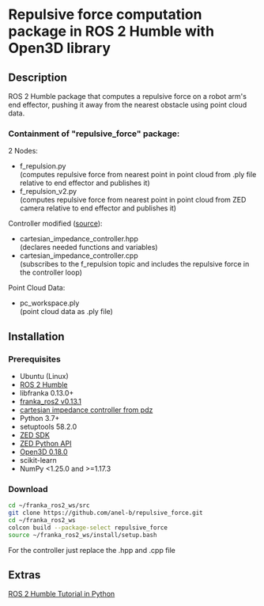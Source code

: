 # Repulsive force computation package in ROS 2 Humble with Open3D library

## Description

ROS 2 Humble package that computes a repulsive force on a robot arm's end effector, pushing it away from the nearest obstacle using point cloud data.

### Containment of "repulsive_force" package:

2 Nodes:<br>
* f_repulsion.py<br>(computes repulsive force from nearest point in point cloud from .ply file relative to end effector and publishes it)
* f_repulsion_v2.py<br>(computes repulsive force from nearest point in point cloud from ZED camera relative to end effector and publishes it)

Controller modified ([source](https://github.com/CurdinDeplazes/cartesian_impedance_control)):<br>
* cartesian_impedance_controller.hpp<br>(declares needed functions and variables)
* cartesian_impedance_controller.cpp<br>(subscribes to the f_repulsion topic and includes the repulsive force in the controller loop)

Point Cloud Data:<br>
* pc_workspace.ply<br>(point cloud data as .ply file)

## Installation

### Prerequisites

* Ubuntu (Linux)
* [ROS 2 Humble](https://docs.ros.org/en/humble/Installation/Ubuntu-Install-Debians.html)
* libfranka 0.13.0+
* [franka_ros2 v0.13.1](https://support.franka.de/docs/franka_ros2.html)
* [cartesian impedance controller from pdz](https://github.com/CurdinDeplazes/cartesian_impedance_control)
* Python 3.7+
* setuptools 58.2.0
* [ZED SDK](https://www.stereolabs.com/developers/release)
* [ZED Python API](https://www.stereolabs.com/docs/app-development/python/install)
* [Open3D 0.18.0](https://www.open3d.org/)
* scikit-learn
* NumPy <1.25.0 and >=1.17.3

### Download

```bash
cd ~/franka_ros2_ws/src
git clone https://github.com/anel-b/repulsive_force.git
cd ~/franka_ros2_ws
colcon build --package-select repulsive_force
source ~/franka_ros2_ws/install/setup.bash
```

For the controller just replace the .hpp and .cpp file

## Extras

[ROS 2 Humble Tutorial in Python](https://www.youtube.com/watch?v=0aPbWsyENA8&list=PLLSegLrePWgJudpPUof4-nVFHGkB62Izy)